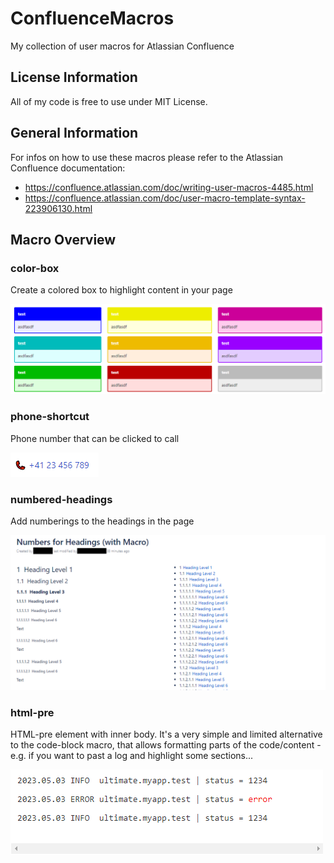 # ConfluenceMacros
My collection of user macros for Atlassian Confluence

## License Information
All of my code is free to use under MIT License.

## General Information
For infos on how to use these macros please refer to the Atlassian Confluence documentation:
* https://confluence.atlassian.com/doc/writing-user-macros-4485.html
* https://confluence.atlassian.com/doc/user-macro-template-syntax-223906130.html

## Macro Overview

### color-box
Create a colored box to highlight content in your page

![color-box](/color-box.png)

### phone-shortcut
Phone number that can be clicked to call

![phone-shortcut](/phone-shortcut.png)

### numbered-headings
Add numberings to the headings in the page

![numbered-headings](/numbered-headings.png)

### html-pre
HTML-pre element with inner body. It's a very simple and limited alternative to the code-block macro, that allows formatting parts of the code/content - e.g. if you want to past a log and highlight some sections...

![html-pre](/html-pre.png)
